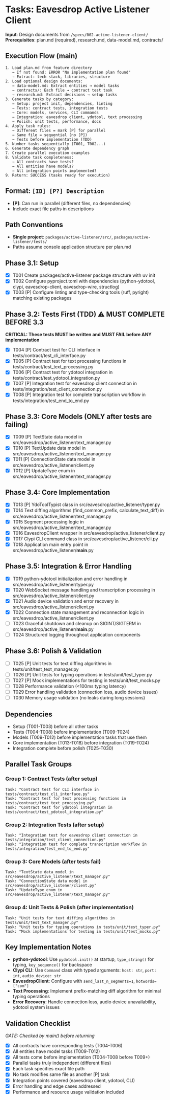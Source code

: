 # Tasks: Eavesdrop Active Listener Client

**Input**: Design documents from `/specs/002-active-listener-client/`
**Prerequisites**: plan.md (required), research.md, data-model.md, contracts/

## Execution Flow (main)
```
1. Load plan.md from feature directory
   → If not found: ERROR "No implementation plan found"
   → Extract: tech stack, libraries, structure
2. Load optional design documents:
   → data-model.md: Extract entities → model tasks
   → contracts/: Each file → contract test task
   → research.md: Extract decisions → setup tasks
3. Generate tasks by category:
   → Setup: project init, dependencies, linting
   → Tests: contract tests, integration tests
   → Core: models, services, CLI commands
   → Integration: eavesdrop client, ydotool, text processing
   → Polish: unit tests, performance, docs
4. Apply task rules:
   → Different files = mark [P] for parallel
   → Same file = sequential (no [P])
   → Tests before implementation (TDD)
5. Number tasks sequentially (T001, T002...)
6. Generate dependency graph
7. Create parallel execution examples
8. Validate task completeness:
   → All contracts have tests?
   → All entities have models?
   → All integration points implemented?
9. Return: SUCCESS (tasks ready for execution)
```

## Format: `[ID] [P?] Description`
- **[P]**: Can run in parallel (different files, no dependencies)
- Include exact file paths in descriptions

## Path Conventions
- **Single project**: `packages/active-listener/src/`, `packages/active-listener/tests/`
- Paths assume console application structure per plan.md

## Phase 3.1: Setup
- [x] T001 Create packages/active-listener package structure with uv init
- [x] T002 Configure pyproject.toml with dependencies (python-ydotool, clypi, eavesdrop-client, eavesdrop-wire, structlog)
- [x] T003 [P] Configure linting and type-checking tools (ruff, pyright) matching existing packages

## Phase 3.2: Tests First (TDD) ⚠️ MUST COMPLETE BEFORE 3.3
**CRITICAL: These tests MUST be written and MUST FAIL before ANY implementation**
- [x] T004 [P] Contract test for CLI interface in tests/contract/test_cli_interface.py
- [x] T005 [P] Contract test for text processing functions in tests/contract/test_text_processing.py
- [x] T006 [P] Contract test for ydotool integration in tests/contract/test_ydotool_integration.py
- [x] T007 [P] Integration test for eavesdrop client connection in tests/integration/test_client_connection.py
- [x] T008 [P] Integration test for complete transcription workflow in tests/integration/test_end_to_end.py

## Phase 3.3: Core Models (ONLY after tests are failing)
- [x] T009 [P] TextState data model in src/eavesdrop/active_listener/text_manager.py
- [x] T010 [P] TextUpdate data model in src/eavesdrop/active_listener/text_manager.py
- [x] T011 [P] ConnectionState data model in src/eavesdrop/active_listener/client.py
- [x] T012 [P] UpdateType enum in src/eavesdrop/active_listener/text_manager.py

## Phase 3.4: Core Implementation
- [x] T013 [P] YdoToolTypist class in src/eavesdrop/active_listener/typer.py
- [x] T014 Text diffing algorithms (find_common_prefix, calculate_text_diff) in src/eavesdrop/active_listener/text_manager.py
- [x] T015 Segment processing logic in src/eavesdrop/active_listener/text_manager.py
- [x] T016 EavesdropClient wrapper in src/eavesdrop/active_listener/client.py
- [x] T017 Clypi CLI command class in src/eavesdrop/active_listener/cli.py
- [x] T018 Application main entry point in src/eavesdrop/active_listener/__main__.py

## Phase 3.5: Integration & Error Handling
- [x] T019 python-ydotool initialization and error handling in src/eavesdrop/active_listener/typer.py
- [x] T020 WebSocket message handling and transcription processing in src/eavesdrop/active_listener/client.py
- [x] T021 Audio device validation and error recovery in src/eavesdrop/active_listener/client.py
- [x] T022 Connection state management and reconnection logic in src/eavesdrop/active_listener/client.py
- [ ] T023 Graceful shutdown and cleanup on SIGINT/SIGTERM in src/eavesdrop/active_listener/__main__.py
- [ ] T024 Structured logging throughout application components

## Phase 3.6: Polish & Validation
- [ ] T025 [P] Unit tests for text diffing algorithms in tests/unit/test_text_manager.py
- [ ] T026 [P] Unit tests for typing operations in tests/unit/test_typer.py
- [ ] T027 [P] Mock implementations for testing in tests/unit/test_mocks.py
- [ ] T028 Performance validation (<100ms typing latency)
- [ ] T029 Error handling validation (connection loss, audio device issues)
- [ ] T030 Memory usage validation (no leaks during long sessions)

## Dependencies
- Setup (T001-T003) before all other tasks
- Tests (T004-T008) before implementation (T009-T024)
- Models (T009-T012) before implementation tasks that use them
- Core implementation (T013-T018) before integration (T019-T024)
- Integration complete before polish (T025-T030)

## Parallel Task Groups
### Group 1: Contract Tests (after setup)
```
Task: "Contract test for CLI interface in tests/contract/test_cli_interface.py"
Task: "Contract test for text processing functions in tests/contract/test_text_processing.py"
Task: "Contract test for ydotool integration in tests/contract/test_ydotool_integration.py"
```

### Group 2: Integration Tests (after setup)
```
Task: "Integration test for eavesdrop client connection in tests/integration/test_client_connection.py"
Task: "Integration test for complete transcription workflow in tests/integration/test_end_to_end.py"
```

### Group 3: Core Models (after tests fail)
```
Task: "TextState data model in src/eavesdrop/active_listener/text_manager.py"
Task: "ConnectionState data model in src/eavesdrop/active_listener/client.py"
Task: "UpdateType enum in src/eavesdrop/active_listener/text_manager.py"
```

### Group 4: Unit Tests & Polish (after implementation)
```
Task: "Unit tests for text diffing algorithms in tests/unit/test_text_manager.py"
Task: "Unit tests for typing operations in tests/unit/test_typer.py"
Task: "Mock implementations for testing in tests/unit/test_mocks.py"
```

## Key Implementation Notes
- **python-ydotool**: Use `pydotool.init()` at startup, `type_string()` for typing, `key_sequence()` for backspace
- **Clypi CLI**: Use `Command` class with typed arguments: `host: str`, `port: int`, `audio_device: str`
- **EavesdropClient**: Configure with `send_last_n_segments=1`, `hotwords=["com"]`
- **Text Processing**: Implement prefix-matching diff algorithm for minimal typing operations
- **Error Recovery**: Handle connection loss, audio device unavailability, ydotool system issues

## Validation Checklist
*GATE: Checked by main() before returning*

- [x] All contracts have corresponding tests (T004-T006)
- [x] All entities have model tasks (T009-T012)
- [x] All tests come before implementation (T004-T008 before T009+)
- [x] Parallel tasks truly independent (different files)
- [x] Each task specifies exact file path
- [x] No task modifies same file as another [P] task
- [x] Integration points covered (eavesdrop client, ydotool, CLI)
- [x] Error handling and edge cases addressed
- [x] Performance and resource usage validation included
